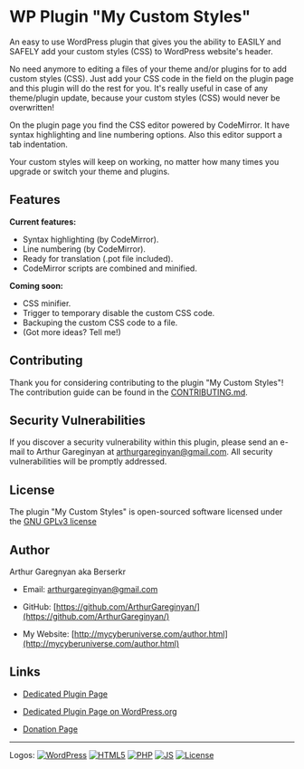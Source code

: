# WP Plugin "My Custom Styles"

An easy to use WordPress plugin that gives you the ability to EASILY and SAFELY add your custom styles (CSS) to WordPress website's header. 

No need anymore to editing a files of your theme and/or plugins for to add custom styles (CSS). Just add your CSS code in the field on the plugin page and this plugin will do the rest for you. It's really useful in case of any theme/plugin update, because your custom styles (CSS) would never be overwritten!

On the plugin page you find the CSS editor powered by CodeMirror. It have syntax highlighting and line numbering options. Also this editor support a tab indentation.

Your custom styles will keep on working, no matter how many times you upgrade or switch your theme and plugins.


## Features

**Current features:**

* Syntax highlighting (by CodeMirror).
* Line numbering (by CodeMirror).
* Ready for translation (.pot file included).
* CodeMirror scripts are combined and minified.

**Coming soon:**

* CSS minifier.
* Trigger to temporary disable the custom CSS code.
* Backuping the custom CSS code to a file.
* (Got more ideas? Tell me!)


## Contributing

Thank you for considering contributing to the plugin "My Custom Styles"! The contribution guide can be found in the [CONTRIBUTING.md](https://github.com/ArthurGareginyan/my-custom-styles/blob/master/CONTRIBUTING.md).


## Security Vulnerabilities

If you discover a security vulnerability within this plugin, please send an e-mail to Arthur Gareginyan at arthurgareginyan@gmail.com. All security vulnerabilities will be promptly addressed.


## License

The plugin "My Custom Styles" is open-sourced software licensed under the [GNU GPLv3 license](http://www.gnu.org/licenses/gpl-3.0.html)


## Author

Arthur Garegnyan aka Berserkr

* Email: arthurgareginyan@gmail.com

* GitHub: [https://github.com/ArthurGareginyan/](https://github.com/ArthurGareginyan/)

* My Website: [http://mycyberuniverse.com/author.html](http://mycyberuniverse.com/author.html)


## Links

* [Dedicated Plugin Page](http://mycyberuniverse.com/my_programs/wp-plugin-my-custom-styles.html)

* [Dedicated Plugin Page on WordPress.org](https://wordpress.org/plugins/my-custom-styles/)

* [Donation Page](http://mycyberuniverse.com/donate.html)


---
Logos:
[![WordPress](https://s.w.org/about/images/black-120x45.png)](https://wordpress.org)
[![HTML5](http://www.w3.org/html/logo/downloads/HTML5_Logo_64.png)]()
[![PHP](http://php.net/images/logos/php-med-trans-light.gif)]()
[![JS](https://upload.wikimedia.org/wikipedia/commons/3/34/Javascript_icon.svg)]()
[![License](http://www.gnu.org/graphics/gplv3-127x51.png)](http://www.gnu.org/licenses/gpl-3.0.html)